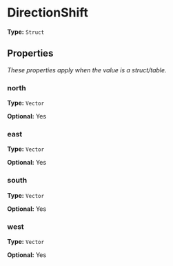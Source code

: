 # DirectionShift

**Type:** `Struct`

## Properties

*These properties apply when the value is a struct/table.*

### north

**Type:** `Vector`

**Optional:** Yes

### east

**Type:** `Vector`

**Optional:** Yes

### south

**Type:** `Vector`

**Optional:** Yes

### west

**Type:** `Vector`

**Optional:** Yes

